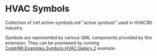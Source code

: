 # HVAC Symbols

Collection of \ref active-symbols.md "active symbols" used in HVAC(R) industry.

Symbols are represented by various QML components provided by this extension. They can be previewed by running
[CuteHMI.Examples.Symbols.HVAC.Gallery.2](../../Examples/Symbols/HVAC/Gallery.2/) example.
